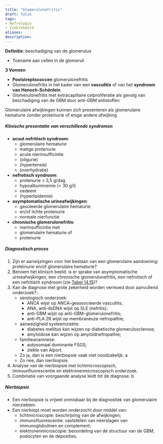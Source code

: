 ```yaml
---
title: "Glomerulonefritis"
draft: false
tags: 
- Nefrologie
- Ziektebeeld
aliases: 
description:
---
```


**Definitie**: beschadiging van de glomerulus
- Toename aan cellen in de glomeruli

**3 Vormen**
- **Poststreptococcen** glomerulonefritis
- Glomerulonefritis in het kader van een **vasculitis** of van het **syndroom van Henoch-Schönlein**
-  Glomerulonefritis met extracapillaire celproliferatie als gevolg van beschadiging van de GBM door anti-GBM antistoffen

Glomerulaire afwijkingen kunnen zich presenteren als glomerulaire hematurie zonder proteïnurie of enige andere afwijking

##### Klinische presentatie van verschillende syndromen
- **acuut nefritisch syndroom**:
	 - glomerulaire hematurie
	 - matige protenurie
	 - acute nierinsufficintie
	 - (oligurie)
	 - (hypertensie)
	 - (overhydratie)
- **nefrotisch syndroom**:
	 - protenurie > 3,5 g/dag
	 - hypoalbuminemie (< 30 g/l)
	 - oedeem
	 - (hyperlipidemie)
- **asymptomatische urineafwijkingen**:
	 - gesoleerde glomerulaire hematurie
	 - en/of lichte protenurie
	 - normale nierfunctie
- **chronische glomerulonefritis**:
	 - nierinsufficintie met
	 - glomerulaire hematurie of
	 - protenurie

##### Diagnostisch proces
1. Zijn er aanwijzingen voor het bestaan van een glomerulaire aandoening: proteïnurie en/of glomerulaire hematurie?
2. Benoem het klinisch beeld: is er sprake van asymptomatische urineafwijkingen, een chronische glomerulonefritis, een nefrotisch of een nefritisch syndroom (zie [Tabel 14.15](https://mijn-bsl-nl.ru.idm.oclc.org/nierziekten/15188924#Tab15))?
3. Kan de diagnose met grote zekerheid worden vermoed door aanvullend onderzoek? :
	-   serologisch onderzoek:
	    -   ANCA wijst op ANCA-geassocieerde vasculitis;
	    -   ANA, anti-dsDNA wijst op SLE (nefritis);
	    -   anti-GBM wijst op anti-GBM-glomerulonefritis;
	    -   anti-PLA 2R wijst op membraneuze nefropathie;
	-   aanwezigheid systeemziekte:
	    -   diabetes mellitus kan wijzen op diabetische glomerulosclerose;
	    -   amyloïdose kan wijzen op amyloïdnefropathie;
	-   familieanamnese:
	    -   autosomaal dominante FSGS;
	    -   ziekte van Alport.
	-   Zo ja, dan is een nierbiopsie vaak niet noodzakelijk. a
	-   Zo nee, dan nierbiopsie.
4. Analyse van de nierbiopsie met lichtmicroscopisch, immuunfluorescentie en elektronenmicroscopisch onderzoek.
5. Combinatie van voorgaande analyse leidt tot de diagnose. b

##### Nierbiopsie
- Een nierbiopsie is vrijwel onmisbaar bij de diagnostiek van glomerulaire nierziekten.
- Een nierbiopt moet worden onderzocht door middel van:
	 - lichtmicroscopie: beschrijving van de afwijkingen;
	 - immunofluorescentie: vaststellen van neerslagen van immunoglobulinen en complement;
	 - elektronenmicroscopie: beoordeling van de structuur van de GBM, podocyten en de deposities.

